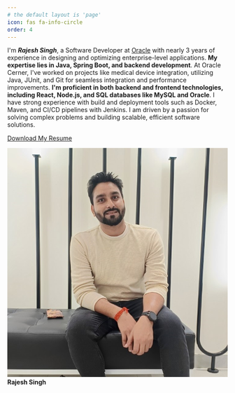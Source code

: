 ```yaml
---
# the default layout is 'page'
icon: fas fa-info-circle
order: 4
---
```


I'm ***Rajesh Singh***, a Software Developer at [Oracle](https://www.oracle.com/) with nearly 3 years of experience in designing and optimizing enterprise-level applications. **My expertise lies in Java, Spring Boot, and backend development**. At Oracle Cerner, I've worked on projects like medical device integration, utilizing Java, JUnit, and Git for seamless integration and performance improvements. **I'm proficient in both backend and frontend technologies, including React, Node.js, and SQL databases like MySQL and Oracle**. I have strong experience with build and deployment tools such as Docker, Maven, and CI/CD pipelines with Jenkins. I am driven by a passion for solving complex problems and building scalable, efficient software solutions.

[Download My Resume](https://drive.google.com/file/d/1VNy6_VEQR8c9cQUL8DyQihtcgIcIGq1Z/view?usp=sharing)


![Smile Face ](/assets/img/personal/personal.jpg)  __Rajesh Singh__

